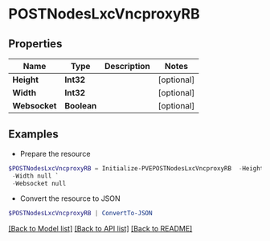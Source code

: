 # POSTNodesLxcVncproxyRB
## Properties

Name | Type | Description | Notes
------------ | ------------- | ------------- | -------------
**Height** | **Int32** |  | [optional] 
**Width** | **Int32** |  | [optional] 
**Websocket** | **Boolean** |  | [optional] 

## Examples

- Prepare the resource
```powershell
$POSTNodesLxcVncproxyRB = Initialize-PVEPOSTNodesLxcVncproxyRB  -Height null `
 -Width null `
 -Websocket null
```

- Convert the resource to JSON
```powershell
$POSTNodesLxcVncproxyRB | ConvertTo-JSON
```

[[Back to Model list]](../README.md#documentation-for-models) [[Back to API list]](../README.md#documentation-for-api-endpoints) [[Back to README]](../README.md)

